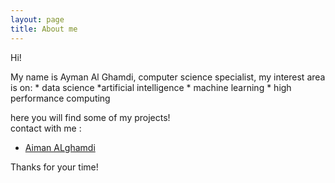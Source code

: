 ```yaml
---
layout: page
title: About me
---
```


<p class="message">
  Hi!
</p>
My name is Ayman Al Ghamdi, computer science specialist, my interest area is on:
  * data science
  *artificial intelligence 
  * machine learning 
  * high performance computing 
  
  here you will find some of my projects!
<br/>
contact with me :
* [Aiman ALghamdi](http://linkedin.com/in/aiman-alghamdi)

Thanks for your time!
